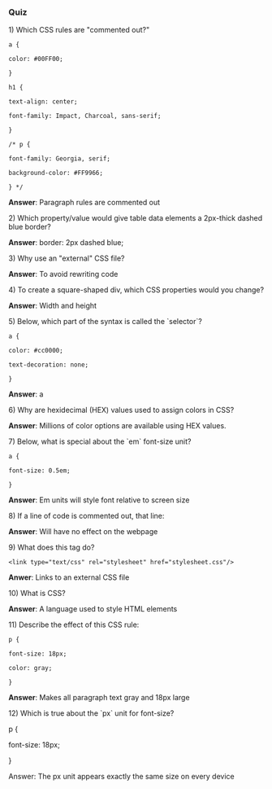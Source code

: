 ### Quiz

1\) Which CSS rules are "commented out?"

```
a {

color: #00FF00;

}

h1 {

text-align: center;

font-family: Impact, Charcoal, sans-serif;

}

/* p {

font-family: Georgia, serif;

background-color: #FF9966;

} */
```

**Answer**: Paragraph rules are commented out

2\) Which property\/value would give table data elements a 2px-thick dashed blue border?

**Answer**: border: 2px dashed blue;

3\) Why use an "external" CSS file?

**Answer**: To avoid rewriting code

4\) To create a square-shaped div, which CSS properties would you change?

**Answer**: Width and height

5\) Below, which part of the syntax is called the \`selector\`?

```
a {

color: #cc0000;

text-decoration: none;

}
```

**Answer**: a

6\) Why are hexidecimal \(HEX\) values used to assign colors in CSS?

**Answer**: Millions of color options are available using HEX values.

7\) Below, what is special about the \`em\` font-size unit?

```
a {

font-size: 0.5em;

}
```

**Answer**: Em units will style font relative to screen size

8\) If a line of code is commented out, that line:

**Answer**: Will have no effect on the webpage

9\) What does this tag do?

```
<link type="text/css" rel="stylesheet" href="stylesheet.css"/>
```

**Anwer**: Links to an external CSS file

10\) What is CSS?

**Answer**: A language used to style HTML elements

11\) Describe the effect of this CSS rule:

```
p {

font-size: 18px;

color: gray;

}
```

**Answer**: Makes all paragraph text gray and 18px large

12\) Which is true about the \`px\` unit for font-size?

p {

font-size: 18px;

}

Answer: The px unit appears exactly the same size on every device

